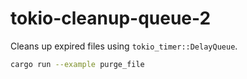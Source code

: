 # tokio-cleanup-queue-2

Cleans up expired files using `tokio_timer::DelayQueue`.

```bash
cargo run --example purge_file
```
